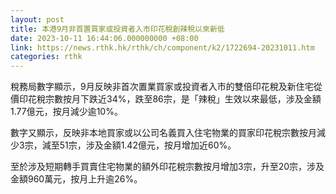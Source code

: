 ```yaml
---
layout: post
title: 本港9月非首置買家或投資者入市印花稅創辣稅以來新低
date: 2023-10-11 16:44:06.000000000 +08:00
link: https://news.rthk.hk/rthk/ch/component/k2/1722694-20231011.htm
categories: rthk
---
```


稅務局數字顯示，9月反映非首次置業買家或投資者入市的雙倍印花稅及新住宅從價印花稅宗數按月下跌近34%，跌至86宗，是「辣稅」生效以來最低，涉及金額1.77億元，按月減少逾10%。

數字又顯示，反映非本地買家或以公司名義買入住宅物業的買家印花稅宗數按月減少3宗，減至51宗，涉及金額1.42億元，按月增加近60%。

至於涉及短期轉手買賣住宅物業的額外印花稅宗數按月增加3宗，升至20宗，涉及金額960萬元，按月上升逾26%。
